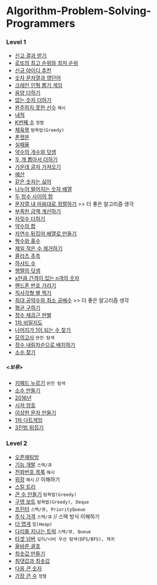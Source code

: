 # Algorithm-Problem-Solving-Programmers
### Level 1
* [신고 결과 받기](https://programmers.co.kr/learn/courses/30/lessons/92334)
* [로또의 최고 순위와 최저 순위](https://programmers.co.kr/learn/courses/30/lessons/77484)
* [신규 아이디 추천](https://programmers.co.kr/learn/courses/30/lessons/72410?language=java)
* [숫자 문자열과 영단어](https://programmers.co.kr/learn/courses/30/lessons/81301)
* [크레인 인형 뽑기 게임](https://programmers.co.kr/learn/courses/30/lessons/64061) 
* [음양 더하기](https://programmers.co.kr/learn/courses/30/lessons/76501)
* [없는 숫자 더하기](https://programmers.co.kr/learn/courses/30/lessons/86051)
* [완주하지 못한 선수](https://programmers.co.kr/learn/courses/30/lessons/42576) `해시` 
* [내적](https://programmers.co.kr/learn/courses/30/lessons/70128)
* [K번째 수](https://programmers.co.kr/learn/courses/30/lessons/42748) `정렬`
* [체육복](https://programmers.co.kr/learn/courses/30/lessons/42862) `탐욕법(Greedy)`
* [폰켓몬](https://programmers.co.kr/learn/courses/30/lessons/1845)
* [실패율](https://programmers.co.kr/learn/courses/30/lessons/42889)
* [약수의 개수와 덧셈](https://programmers.co.kr/learn/courses/30/lessons/77884)
* [두 개 뽑아서 더하기](https://programmers.co.kr/learn/courses/30/lessons/68644)
* [가운데 글자 가져오기](https://programmers.co.kr/learn/courses/30/lessons/12903)
* [예산](https://programmers.co.kr/learn/courses/30/lessons/12982)
* [같은 숫자는 싫어](https://programmers.co.kr/learn/courses/30/lessons/12906)
* [나누어 떨어지는 숫자 배열](https://programmers.co.kr/learn/courses/30/lessons/12910)
* [두 정수 사이의 합](https://programmers.co.kr/learn/courses/30/lessons/12912)
* [문자열 내 마음대로 정렬하기](https://programmers.co.kr/learn/courses/30/lessons/12915) >> 더 좋은 알고리즘 생각
* [부족한 금액 계산하기](https://programmers.co.kr/learn/courses/30/lessons/82612)
* [자릿수 더하기](https://programmers.co.kr/learn/courses/30/lessons/12931)
* [약수의 합](https://programmers.co.kr/learn/courses/30/lessons/12928)
* [자연수 뒤집어 배열로 만들기](https://programmers.co.kr/learn/courses/30/lessons/12932)
* [짝수와 홀수](https://programmers.co.kr/learn/courses/30/lessons/12937)
* [제일 작은 수 제거하기](https://programmers.co.kr/learn/courses/30/lessons/12935)
* [콜라츠 추측](https://programmers.co.kr/learn/courses/30/lessons/12943)
* [하샤드 수](https://programmers.co.kr/learn/courses/30/lessons/12947)
* [행렬의 덧셈](https://programmers.co.kr/learn/courses/30/lessons/12950)
* [x만큼 간격이 있는 n개의 숫자](https://programmers.co.kr/learn/courses/30/lessons/12954)
* [핸드폰 번호 가리기](https://programmers.co.kr/learn/courses/30/lessons/12948)
* [직사각형 별 찍기](https://programmers.co.kr/learn/courses/30/lessons/12969)
* [최대 공약수와 최소 공배수](https://programmers.co.kr/learn/courses/30/lessons/12940) >> 더 좋은 알고리즘 생각
* [평균 구하기](https://programmers.co.kr/learn/courses/30/lessons/12944)
* [정수 제곱근 판별](https://programmers.co.kr/learn/courses/30/lessons/12934) 
* [1차 비밀지도](https://programmers.co.kr/learn/courses/30/lessons/17681)
* [나머지가 1이 되는 수 찾기](https://programmers.co.kr/learn/courses/30/lessons/87389)
* [모의고사](https://programmers.co.kr/learn/courses/30/lessons/42840) `완전 탐색`
* [정수 내림차순으로 배치하기](https://programmers.co.kr/learn/courses/30/lessons/12933)
* [소수 찾기](https://programmers.co.kr/learn/courses/30/lessons/12921)

##### <보류>
* [키패드 누르기](https://programmers.co.kr/learn/courses/30/lessons/67256) `완전 탐색`
* [소수 만들기](https://programmers.co.kr/learn/courses/30/lessons/12977)
* [2016년]()
* [시저 암호]()
* [이상한 문자 만들기]()
* [1차 다트게임]()
* [3진법 뒤집기]()

### Level 2
* [오픈채팅방](https://programmers.co.kr/learn/courses/30/lessons/42888)
* [기능 개발](https://programmers.co.kr/learn/courses/30/lessons/42586) `스택/큐`
* [전화번호 목록](https://programmers.co.kr/learn/courses/30/lessons/42577) `해시`
* [위장](https://programmers.co.kr/learn/courses/30/lessons/42578) `해시` // 이해하기
* [스킬 트리](https://programmers.co.kr/learn/courses/30/lessons/49993)
* [큰 수 만들기](https://programmers.co.kr/learn/courses/30/lessons/42883) `탐욕법(Greedy)`
* [구명 보트](https://programmers.co.kr/learn/courses/30/lessons/42885) `탐욕법(Greedy), Deque`
* [프린터](https://programmers.co.kr/learn/courses/30/lessons/42587) `스택/큐, PriorityQueue` 
* [주식 가격](https://programmers.co.kr/learn/courses/30/lessons/42584) `스택/큐` // 스택 방식 이해하기
* [더 맵게](https://programmers.co.kr/learn/courses/30/lessons/42626) `힙(Heap)`
* [다리를 지나는 트럭](https://programmers.co.kr/learn/courses/30/lessons/42583) `스택/큐, Queue`
* [타겟 넘버](https://programmers.co.kr/learn/courses/30/lessons/43165) `깊이/너비 우선 탐색(DFS/BFS), 재귀`
* [올바른 괄호](https://programmers.co.kr/learn/courses/30/lessons/12909?language=java)
* [최솟값 만들기](https://programmers.co.kr/learn/courses/30/lessons/12941)
* [최댓값과 최솟값](https://programmers.co.kr/learn/courses/30/lessons/12939)
* [다음 큰 숫자](https://programmers.co.kr/learn/courses/30/lessons/12911)
* [가장 큰 수](https://programmers.co.kr/learn/courses/30/lessons/42746) `정렬`